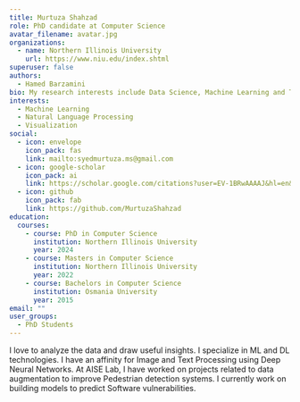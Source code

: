 ```yaml
---
title: Murtuza Shahzad
role: PhD candidate at Computer Science
avatar_filename: avatar.jpg
organizations:
  - name: Northern Illinois University
    url: https://www.niu.edu/index.shtml
superuser: false
authors:
  - Hamed Barzamini
bio: My research interests include Data Science, Machine Learning and Tableau.
interests:
  - Machine Learning
  - Natural Language Processing
  - Visualization
social:
  - icon: envelope
    icon_pack: fas
    link: mailto:syedmurtuza.ms@gmail.com
  - icon: google-scholar
    icon_pack: ai
    link: https://scholar.google.com/citations?user=EV-1BRwAAAAJ&hl=en&oi=ao
  - icon: github
    icon_pack: fab
    link: https://github.com/MurtuzaShahzad
education:
  courses:
    - course: PhD in Computer Science
      institution: Northern Illinois University
      year: 2024
    - course: Masters in Computer Science
      institution: Northern Illinois University
      year: 2022
    - course: Bachelors in Computer Science
      institution: Osmania University
      year: 2015
email: ""
user_groups:
  - PhD Students
---
```

I love to analyze the data and draw useful insights. I specialize in ML and DL technologies. I have an affinity for Image and Text Processing using Deep Neural Networks. At AISE Lab, I have worked on projects related to data augmentation to improve Pedestrian detection systems. I currently work on building models to predict Software vulnerabilities.